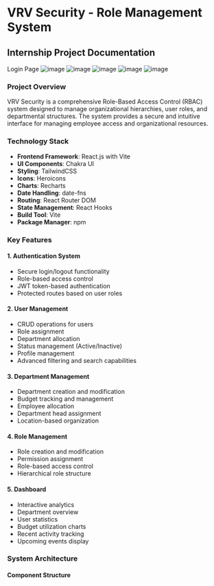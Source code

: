 # VRV Security - Role Management System
## Internship Project Documentation

Login Page
![image](https://github.com/user-attachments/assets/b44117ac-6a81-4c75-a611-5931325d3bd8)
![image](https://github.com/user-attachments/assets/b8678e47-471f-4a2f-9535-97c5dce8a1ac)
![image](https://github.com/user-attachments/assets/cbadb464-374f-4739-abf2-3507a179c4ad)
![image](https://github.com/user-attachments/assets/8681ef42-d783-4b12-9666-4e8bb33b2775)
![image](https://github.com/user-attachments/assets/9872dd82-9583-476a-9cd8-4ed7d427d4ce)



### Project Overview
VRV Security is a comprehensive Role-Based Access Control (RBAC) system designed to manage organizational hierarchies, user roles, and departmental structures. The system provides a secure and intuitive interface for managing employee access and organizational resources.

### Technology Stack
- **Frontend Framework**: React.js with Vite
- **UI Components**: Chakra UI
- **Styling**: TailwindCSS
- **Icons**: Heroicons
- **Charts**: Recharts
- **Date Handling**: date-fns
- **Routing**: React Router DOM
- **State Management**: React Hooks
- **Build Tool**: Vite
- **Package Manager**: npm

### Key Features

#### 1. Authentication System
- Secure login/logout functionality
- Role-based access control
- JWT token-based authentication
- Protected routes based on user roles

#### 2. User Management
- CRUD operations for users
- Role assignment
- Department allocation
- Status management (Active/Inactive)
- Profile management
- Advanced filtering and search capabilities

#### 3. Department Management
- Department creation and modification
- Budget tracking and management
- Employee allocation
- Department head assignment
- Location-based organization

#### 4. Role Management
- Role creation and modification
- Permission assignment
- Role-based access control
- Hierarchical role structure

#### 5. Dashboard
- Interactive analytics
- Department overview
- User statistics
- Budget utilization charts
- Recent activity tracking
- Upcoming events display

### System Architecture

#### Component Structure 
